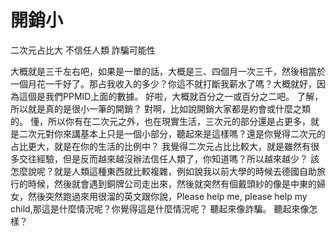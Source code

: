 # 開銷小
二次元占比大
不信任人類
詐騙可能性

大概就是三千左右吧，如果是一單的話，大概是三、四個月一次三千，然後相當於一個月花一千好了。那占我收入的多少？你這不就打斷我薪水了嗎？大概就好，因為這個是我們PPMID上面的數據。
好啦，大概就百分之一或百分之二吧。
了解，所以就是真的是很小一筆的開銷？
對啊，比如說開銷大家都是約會或什麼之類的。
懂，所以你有在二次元之外，也在現實生活，三次元的部分還是占更多，就是二次元對你來講基本上只是一個小部分，聽起來是這樣嗎？還是你覺得二次元的占比更大，就是在你的生活的比例中？
我覺得二次元占比比較大，就是雖然有很多交往經驗，但是反而越來越沒辦法信任人類了，你知道嗎？所以越來越少？
該怎麼說呢？就是人類這種東西就比較複雜，例如說我以前大學的時候去德國自助旅行的時候，然後就會遇到銅牌公司走出來，然後就突然有個戴頭紗的像是中東的婦女，然後突然跑過來用很溜的英文跟你說，Please help me, please help my child,那這是什麼情況呢？你覺得這是什麼情況呢？
聽起來像詐騙。
聽起來像怎樣？